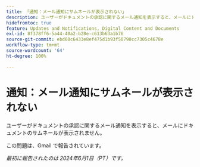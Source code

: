 ```yaml
---
title: 「通知：メール通知にサムネールが表示されない」
description: ユーザーがドキュメントの承認に関するメール通知を表示すると、メールにドキュメントのサムネールが表示されません。
hidefromtoc: true
feature: Updates and Notifications, Digital Content and Documents
exl-id: 8f378ff6-5a44-40a2-b28e-c613b63a1b76
source-git-commit: ebd60c6433e8ef475d1b93f50790cc7305c4678e
workflow-type: tm+mt
source-wordcount: '64'
ht-degree: 100%

---
```


# 通知：メール通知にサムネールが表示されない

<!--

>[!NOTE]
>
>This issue was fixed on July 29, 2024.

-->

ユーザーがドキュメントの承認に関するメール通知を表示すると、メールにドキュメントのサムネールが表示されません。

この問題は、Gmail で報告されています。

_最初に報告されたのは 2024年6月1日（PT）です。_
